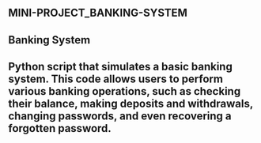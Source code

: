 ## MINI-PROJECT_BANKING-SYSTEM
## Banking System
## Python script that simulates a basic banking system. This code allows users to perform various banking operations, such as checking their balance, making deposits and withdrawals, changing passwords, and even recovering a forgotten password.
